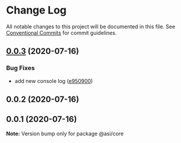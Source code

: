 # Change Log

All notable changes to this project will be documented in this file.
See [Conventional Commits](https://conventionalcommits.org) for commit guidelines.

## [0.0.3](https://github.com/andreepratama27/asi/compare/@asi/core@0.0.2...@asi/core@0.0.3) (2020-07-16)


### Bug Fixes

* add new console log ([e950900](https://github.com/andreepratama27/asi/commit/e950900ad12172f5d7e7c2fd818bcaadbd67b04d))





## 0.0.2 (2020-07-16)



## 0.0.1 (2020-07-16)

**Note:** Version bump only for package @asi/core
